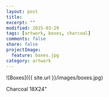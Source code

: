 ```yaml
---
layout: post
title: 
excerpt: ""
modified: 2015-03-29
tags: [artwork, boxes, charcoal]
comments: false
share: false
projectImage:
  feature: boxes.jpg
category: artwork
---
```


![Boxes]({{ site.url }}/images/boxes.jpg)

Charcoal 18X24”
